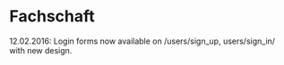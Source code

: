 # Fachschaft

12.02.2016: Login forms now available on /users/sign_up, users/sign_in/ with new design.
